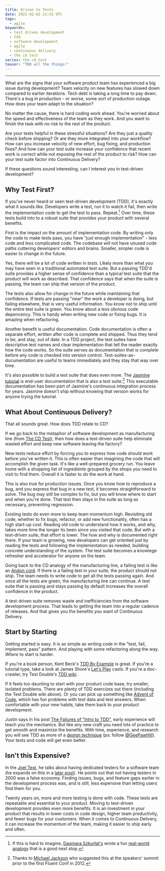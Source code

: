 ```yaml
---
title: Driven to Tests
date: 2021-02-02 21:53 UTC
tags:
  - agile 
keywords:
  - test driven development
  - tdd
  - software development
  - agile
  - continuous delivery
  - the cd test
series: the-cd-test
teaser: "TDD all the things!"
---
```


[jasmine_tutorial]: https://jasmine.github.io/tutorials/your_first_suite
[gphill]: https://twitter.com/geepawhill
[steering_premise]: https://threadreaderapp.com/thread/1335623514959777795.html
[kent_tddbe]: https://amzn.to/3sYihAu
[tdd_docs]: https://github.com/testdouble/contributing-tests/wiki
[lets_play]: https://www.jamesshore.com/v2/projects/lets-play-tdd
[failures]: https://blog.testdouble.com/posts/2014-01-25-the-failures-of-intro-to-tdd/
[aoc]: https://adventofcode.com/
[joel]: https://www.joelonsoftware.com/2000/08/09/the-joel-test-12-steps-to-better-code/
[joel_testers]: https://www.joelonsoftware.com/2000/04/30/top-five-wrong-reasons-you-dont-have-testers/
[dagmar]: https://medium.com/@dagmaraszkurat
[analogy]: https://medium.com/@dagmaraszkurat/how-i-explained-tdd-to-a-non-developer-friend-and-got-a-job-offer-over-tacos-b881895182c5
[andon]: https://en.wikipedia.org/wiki/Andon_(manufacturing)
[cdt]: https://dwf.bigpencil.net/the-continuous-delivery-test/

---

What are the signs that your software product team has experienced a big issue during development? Team velocity on new features has slowed down compared to earlier iterations. Tech debt is taking a long time to pay down. There's a bug in production - or worse, some sort of production outage. How does your team adapt to the situation?

No matter the cause, there is hard coding work ahead. You're worried about the speed and effectiveness of the team as they work. And you want to finish the task with no risk to the rest of the product.

Are your tests helpful in these stressful situations? Are they just a quality check before shipping? Or are they more integrated into your workflow? How can you increase velocity of new effort, bug fixing, and production fixes? And how can your test suite increase your confidence that recent work is correct while not exposing the rest of the product to risk? How can your test suite factor into Continuous Delivery?

If these questions sound interesting, can I interest you in test-driven development?

## Why Test First?

If you've never heard or seen test-driven development (TDD), it's exactly what it sounds like. Developers write a test, run it to watch it fail, then write the implementation code to get the test to pass. Repeat.[^1] Over time, these tests build into to a robust suite that provides your product with several benefits.

First is the impact on the amount of implementation code. By writing only the code to make tests pass, you have "just enough implementation" - less code and less complicated code. The codebase will not have unused code paths cuttering developers' editors and brains. Smaller, simpler code is easier to change in the future.

Yes, there will be a lot of code written in _tests_. Likely more than what you may have seen in a traditional automated test suite. But a passing TDD'd suite provides a higher sense of confidence than a typical test suite that the product will work as described. That confidence says that when the suite is passing, the team can ship that version of the product.

The tests also allow for change in the future while maintaining that confidence. If tests are passing "near" the work a developer is doing, but failing elsewhere, that is very useful information. You know not to ship until the entire test suite is green. You know about a less obvious code depencency. This is handy when writing new code or fixing bugs. It is amazing when refactoring.

Another benefit is useful documentation. Code documentation is often a separate effort, written after code is complete and shipped. Thus they tend to be, and stay, out of date. In a TDD project, the test suites have descriptive test names and clear implementation that tell the reader exactly how the code works. So the suite serves as documentation that is complete before any code is checked into version control. Test-suites-as-documentation are useful to teams immediately and they stay that way over time.

It's also possible to build a test suite that does even more. The [Jasmine tutorial][jasmine_tutorial] is end-user documentation that is also a test suite.[^2] This executable documentation has been part of Jasmine's continuous integration process for years. Jasmine doesn't ship without knowing that version works for anyone trying the tutorial.

## What About Continuous Delivery?

That all sounds great. How does TDD relate to CD?

If we go back to the metaphor of software development as manufacturing line (from [The CD Test][cdt]), then how does a test-driven suite help eliminate wasted effort and keep new software leaving the factory?

New tests reduce effort by forcing you to express how code should work before you've written it. This is often easier than imagining the code that will accomplish the given task. It's like a well-prepared grocery run. You leave home with a shopping list of ingredients grouped by the shops you need to visit to find them. Overall it is faster to do the work at hand.

This is also true for production issues. Once you know how to reproduce a bug, and you express that bug in a new test, it becomes straightforward to solve. The bug may still be complex to fix, but you will know where to start and when you're done. That test then stays in the suite as long as necessary, preventing regression.

Existing tests do even more to keep team momentum high. Revisiting old code, whether to fix bugs, refactor, or add new functionality, often has a high start-up cost. Reading old code to understand how it works, and why, takes more time the longer its been since you visited that code. But with a test-driven suite, that effort is lower. The how and why is documented right there. If your team is growing, new developers can get oriented just by reading the tests and following the implementation as needed, building concrete understanding of the system. The test suite becomes a knowlege refresher and accelerator for anyone on the team.

Going back to the CD analogy of the manufacturing line, a failing test is like an [Andon cord][andon]. If there is a failing test in your suite, the product should not ship. The team needs to write code to get all the tests passing again. And once all the tests are green, the manufacturing line can continue. A test suite that is passing and stays passing by default increases the overall confidence in the product.

A test-driven suite removes waste and inefficiencies from the software development process.  That leads to getting the team into a regular cadence of releases. And that gives you the benefits you want of Continuous Delivery.

## Start by Starting

Getting started is easy. It is as simple as writing code in the "test, fail, implement, pass" pattern. And playing with some refactoring along the way. _Where_ to start is harder.

If you're a book person, Kent Beck's [TDD By Example][kent_tddbe] is great. If you're a tutorial type, take a look at James Shore's [Let's Play][lets_play] casts. If you're a doc-crawler, try Test Double's [TDD wiki][tdd_docs].

If it feels too daunting to start with your product code base, try smaller, isolated problems. There are plenty of TDD exercizes out there (including the Test Double wiki above). Or you can pick up something like [Advent of Code][aoc], which has fun problems with test data and test answers. When comfortable with your new habits, take them back to your product development.

Justin says in his post [The Failures of "Intro to TDD"][failures], early experience will teach you the mechanics. But like any new craft you need lots of practice to get smooth and maximize the benefits. With time, experience, and research you will see TDD as more of a [design technique][steering_premise] (ps: follow [@GeePawHill][gphill]). Your tests and code will get even better.

## Isn't this Expensive?

In the [Joel Test][joel], he talks about having dedicated testers for a software team (he expands on this in a [later post][joel_testers]). He points out that not having testers in 2000 was a false economy. Finding issues, bugs, and feature gaps earlier in the development process was, and is still, less expensive than letting users find them for you.

Twenty years on, more and more testing is done with code. These tests are repeatable and essential to your product. Moving to test-driven development provides even more benefits. It is an investment in your product that results in lower costs in code design, higher team productivity, and fewer bugs for your customers. When it comes to Continuous Delivery, it can increase the momentum of the team, making it easier to ship early and often.

[^1]: If this is hard to imagine, [Dagmara Szkurłat's][dagmar] wrote a fun [real-world analogy][analogy] that is a good next stop.
[^2]: Thanks to [Michael Jackson](https://twitter.com/mjackson) who suggested this at the speakers' summit prior to the first Fluent Conf in 2012.




